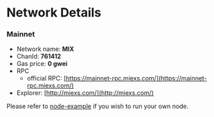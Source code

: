 # Network Details

### Mainnet

* Network name: **MIX**
* ChanId: **761412**
* Gas price: **0 gwei**
* RPC
  * official RPC: [https://mainnet-rpc.miexs.com/](https://mainnet-rpc.miexs.com/)​
* Explorer: [http://miexs.com/](http://miexs.com/)​

Please refer to [node-example](https://github.com/chainkloud/CoinNetwork/tree/master/node-example) if you wish to run your own node.
